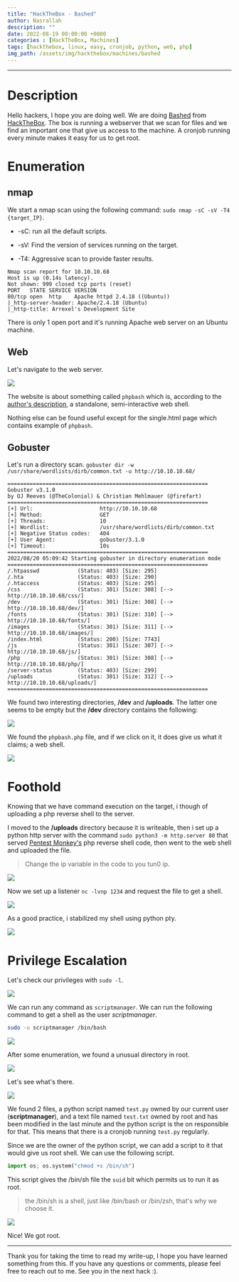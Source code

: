 ```yaml
---
title: "HackTheBox - Bashed"
author: Nasrallah
description: ""
date: 2022-08-19 00:00:00 +0000
categories : [HackTheBox, Machines]
tags: [hackthebox, linux, easy, cronjob, python, web, php]
img_path: /assets/img/hackthebox/machines/bashed
---
```


<div align="center"> <script src="https://www.hackthebox.eu/badge/565048"></script> </div>

---


# **Description**

Hello hackers, I hope you are doing well. We are doing [Bashed](https://app.hackthebox.com/machines/Bashed) from [HackTheBox](https://www.hackthebox.com). The box is running a webserver that we scan for files and we find an important one that give us access to the machine. A cronjob running every minute makes it easy for us to get root.

# **Enumeration**

## nmap

We start a nmap scan using the following command: `sudo nmap -sC -sV -T4 {target_IP}`.

- -sC: run all the default scripts.

- -sV: Find the version of services running on the target.

- -T4: Aggressive scan to provide faster results.

```terminal
Nmap scan report for 10.10.10.68
Host is up (0.14s latency).
Not shown: 999 closed tcp ports (reset)
PORT   STATE SERVICE VERSION
80/tcp open  http    Apache httpd 2.4.18 ((Ubuntu))
|_http-server-header: Apache/2.4.18 (Ubuntu)
|_http-title: Arrexel's Development Site
```

There is only 1 open port and it's running Apache web server on an Ubuntu machine.

## Web

Let's navigate to the web server.

![](1.png)

The website is about something called `phpbash` which is, according to the [author's description](https://github.com/Arrexel/phpbash), a standalone, semi-interactive web shell.

Nothing else can be found useful except for the single.html page which contains example of `phpbash`.

## Gobuster

Let's run a directory scan. `gobuster dir -w /usr/share/wordlists/dirb/common.txt -u http://10.10.10.68/`

```terminal
===============================================================
Gobuster v3.1.0
by OJ Reeves (@TheColonial) & Christian Mehlmauer (@firefart)
===============================================================
[+] Url:                     http://10.10.10.68
[+] Method:                  GET
[+] Threads:                 10
[+] Wordlist:                /usr/share/wordlists/dirb/common.txt
[+] Negative Status codes:   404
[+] User Agent:              gobuster/3.1.0
[+] Timeout:                 10s
===============================================================
2022/08/20 05:09:42 Starting gobuster in directory enumeration mode
===============================================================
/.htpasswd            (Status: 403) [Size: 295]
/.hta                 (Status: 403) [Size: 290]
/.htaccess            (Status: 403) [Size: 295]
/css                  (Status: 301) [Size: 308] [--> http://10.10.10.68/css/]
/dev                  (Status: 301) [Size: 308] [--> http://10.10.10.68/dev/]
/fonts                (Status: 301) [Size: 310] [--> http://10.10.10.68/fonts/]
/images               (Status: 301) [Size: 311] [--> http://10.10.10.68/images/]
/index.html           (Status: 200) [Size: 7743]                                
/js                   (Status: 301) [Size: 307] [--> http://10.10.10.68/js/]    
/php                  (Status: 301) [Size: 308] [--> http://10.10.10.68/php/]   
/server-status        (Status: 403) [Size: 299]                                 
/uploads              (Status: 301) [Size: 312] [--> http://10.10.10.68/uploads/]
===============================================================
```

We found two interesting directories, **/dev** and **/uploads**. The latter one seems to be empty but the **/dev** directory contains the following:

![](2.png)

We found the `phpbash.php` file, and if we click on it, it does give us what it claims; a web shell.

![](3.png)

# **Foothold**

Knowing that we have command execution on the target, i though of uploading a php reverse shell to the server.

I moved to the **/uploads** directory because it is writeable, then i set up a python http server with the command `sudo python3 -m http.server 80` that served [Pentest Monkey's](https://github.com/pentestmonkey/php-reverse-shell/blob/master/php-reverse-shell.php) php reverse shell code, then went to the web shell and uploaded the file. 

>Change the ip variable in the code to you tun0 ip.

![](4.png)

Now we set up a listener `nc -lvnp 1234` and request the file to get a shell.

![](5.png)

As a good practice, i stabilized my shell using python pty.

![](6.png)

# **Privilege Escalation**

Let's check our privileges with `sudo -l`.

![](7.png)

We can run any command as `scriptmanager`. We can run the following command to get a shell as the user *scriptmanager*.

```bash
sudo -u scriptmanager /bin/bash
```

![](8.png)

After some enumeration, we found a unusual directory in root.

![](9.png)

Let's see what's there.

![](10.png)

We found 2 files, a python script named `test.py` owned by our current user (**scriptmanager**), and a text file named `test.txt` owned by root and has been modified in the last minute and the python script is the on responsible for that. This means that there is a cronjob running `test.py` regularly.

Since we are the owner of the python script, we can add a script to it that would give us root shell. We can use the following script.

```python
import os; os.system("chmod +s /bin/sh")
```

This script gives the /bin/sh file the `suid` bit which permits us to run it as root.
>the /bin/sh is a shell, just like /bin/bash or /bin/zsh, that's why we choose it.

![](11.png)

Nice! We got root.

---

Thank you for taking the time to read my write-up, I hope you have learned something from this. If you have any questions or comments, please feel free to reach out to me. See you in the next hack :).